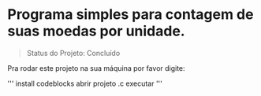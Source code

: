 # Programa simples para contagem de suas moedas por unidade.

> Status do Projeto: Concluído

Pra rodar este projeto na sua máquina por favor digite:

'''
install codeblocks
abrir projeto .c
executar
'''
